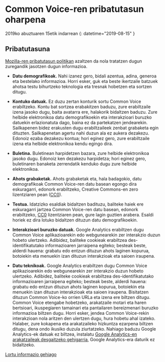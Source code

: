 # Common Voice-ren pribatutasun oharpena 

2019ko abuztuaren 15etik indarrean {: datetime="2019-08-15" }

## Pribatutasuna

[Mozilla-ren pribatutasun politikan](https://www.mozilla.org/privacy) azaltzen da nola tratatzen dugun zuregandik jasotzen dugun informazioa.

* **Datu demografikoak.** Nahi izanez gero, bidali azentua, adina, generoa eta bestelako informazioa. Horri esker, guk eta beste ikertzaile batzuek ahotsa testu bihurtzeko teknologia eta tresnak hobetzen eta sortzen ditugu.

* **Kontuko datuak.** Ez duzu zertan konturik sortu Common Voice erabiltzeko. Kontu bat sortzea erabakitzen baduzu, zure erabiltzaile izena jasoko dugu, baita avatarra ere, halakorik bidaltzen baduzu. Zure helbide elektronikoa datu demografikoekin eta interakzioari buruzko datuekin erlazionatuta dago, baina ez da partekatzen jendearekin. Sailkapenen bidez erakusten dugu erabiltzaileek zenbat grabaketa egin dituzten. Sailkapenetan agertu nahi duzun ala ez aukera dezakezu. Edonoiz ezaba dezakezu kontua; hori eginez gero, zure erabiltzaile izena eta helbide elektronikoa kendu egingo dira.

* **Buletina.** Buletinean harpidetzen bazara, zure helbide elektronikoa jasoko dugu. Edonoiz ken dezakezu harpidetza; hori eginez gero, buletinaren banaketa zerrendatik kenduko dugu zure helbide elektronikoa.

* **Ahots grabaketak.** Ahots grabaketak eta, hala badagokio, datu demografikoak Common Voice-ren datu basean egongo dira eskuragarri, edonork erabiltzeko, Creative Commons-en zero lizentziaren pean ([CC0](https://creativecommons.org/publicdomain/zero/1.0/)).

* **Testua.** Idatzizko esaldiak bidaltzen badituzu, baliteke haiek ere eskuragarri jartzea Common Voice-ren datu basean, edonork erabiltzeko, [CC0](https://creativecommons.org/publicdomain/zero/1.0/) lizentziaren pean, gure lagin guztien arabera. Esaldi horiek ez dira lotuko bidaltzen dituzun datu demografikoekin.

* **Interakzioari buruzko datuak.** Google Analytics erabiltzen dugu Common Voice aplikazioarekin edo webgunearekin zer interakzio duzun hobeto ulertzeko. Adibidez, baliteke cookieak erabiltzea des-identifikatutako informazioaren jarraipena egiteko; besteak beste, alderdi hauena: grabatu edo entzun dituzun ahots laginen kopurua, botoiekin eta menuekin izan dituzun interakzioak eta saioen iraupena.

* **Datu teknikoak.** Google Analytics erabiltzen dugu Common Voice aplikazioarekin edo webgunearekin zer interakzio duzun hobeto ulertzeko. Adibidez, baliteke cookieak erabiltzea des-identifikatutako informazioaren jarraipena egiteko; besteak beste, alderdi hauena: grabatu edo entzun dituzun ahots laginen kopurua, botoiekin eta menuekin izan dituzun interakzioak eta saioen iraupena. Bisitatzen dituzun Common Voice-ko orrien URLa eta izena ere biltzen ditugu. Common Voice etengabe hobetzeko, arakatzaile motari eta haren bertsioari, ikuspegiaren tamainari eta pantailaren bereizmenari buruzko informazioa biltzen dugu. Horri esker, jendea Common Voice-rekin interakzioan nola aritzen den ulertzen dugu, hura hobetu ahal izateko. Halaber, zure kokapena eta arakatzaileko hizkuntza ezarpena biltzen ditugu, dena ondo ikusiko duzula ziurtatzeko. Nahiago baduzu Google Analytics-ek datuak ez biltzea, instalatu [Google Analytics-en arakatzaileak desgaitzeko gehigarria](https://tools.google.com/dlpage/gaoptout), Google Analytics-era daturik ez bidaltzeko. 

[Lortu informazio gehiago](https://github.com/common-voice/common-voice/blob/main/docs/data_dictionary.md)

